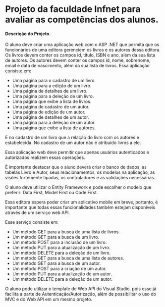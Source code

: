# Projeto da faculdade Infnet para avaliar as competências dos alunos.  
#### Descrição do Projeto.  
  
O aluno deve criar uma aplicação web com o ASP .NET que permita que os funcionários de uma editora gerenciem os livros e os autores dessa editora.
Os livros devem conter os campos id, titulo, ISBN e ano, além da sua lista de autores.
Os autores devem conter os campos id, nome, sobrenome, email e data de nascimento, além da sua lista de livros.
Essa aplicação consiste em:
- Uma página para o cadastro de um livro.
- Uma página para a edição de um livro.
- Uma página de detalhes de um livro.
- Uma página para a deleção de um livro.
- Uma página que exibe a lista de livros.
- Uma página de cadastro de um autor.
- Uma página de edição de um autor.
- Uma página de detalhes de um autor.
- Uma página para a deleção de um autor.
- Uma página que exibe a lista de autores.

É no cadastro de um livro que a relação do livro com os autores é estabelecida. No cadastro de um autor não é atribuído livros a ele.

Essa aplicação web deve permitir que apenas usuários autenticados e autorizados realizem essas operações.

É importante destacar que o aluno deverá criar o banco de dados, as tabelas Livro e Autor, seus relacionamentos, os modelos na aplicação, as visões fortemente tipadas, os controladores e as validações necessárias.

O aluno deve utilizar o Entity Framework e pode escolher o modelo que preferir: Data First, Model First ou Code First.

Essa editora espera poder criar um aplicativo mobile em breve, portanto, é importante que todas essas funcionalidades também estejam disponíveis através de um serviço web API.

Esse serviço consiste em:

- Um método GET para a busca de uma lista de livros.
- Um método GET para a busca de um livro.
- Um método POST para a inclusão de um livro.
- Um método PUT para a atualização de um livro.
- Um método DELETE para a deleção de um livro.
- Um método GET para a busca de uma lista de autores.
- Um método GET para a busca de um autor.
- Um método POST para a criação de um autor.
- Um método PUT para a atualização de um autor.
- Um método DELETE para a deleção de um autor.

O aluno pode utilizar o template de Web API do Visual Studio, pois esse já facilita a parte de Autenticação/Autorização, além de possibilitar o uso do MVC e do Web API em um mesmo projeto.
